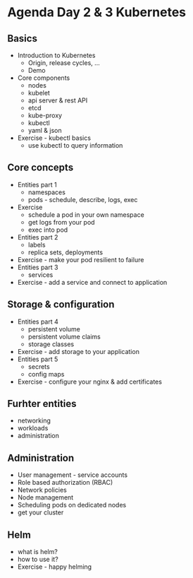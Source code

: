 # Agenda Day 2 & 3 Kubernetes

## Basics
* Introduction to Kubernetes
  * Origin, release cycles, ...
  * Demo
* Core components
  * nodes
  * kubelet
  * api server & rest API
  * etcd
  * kube-proxy
  * kubectl
  * yaml & json
* Exercise - kubectl basics
  * use kubectl to query information

## Core concepts
* Entities part 1
  * namespaces
  * pods - schedule, describe, logs, exec
* Exercise
  * schedule a pod in your own namespace
  * get logs from your pod
  * exec into pod
* Entities part 2
  * labels
  * replica sets, deployments
* Exercise - make your pod resilient to failure
* Entities part 3
  * services
* Exercise - add a service and connect to application

## Storage & configuration
* Entities part 4
  * persistent volume
  * persistent volume claims
  * storage classes
* Exercise - add storage to your application
* Entities part 5
  * secrets
  * config maps
* Exercise - configure your nginx & add certificates

## Furhter entities
* networking
* workloads
* administration

## Administration
* User management - service accounts
* Role based authorization (RBAC)
* Network policies
* Node management
* Scheduling pods on dedicated nodes
* get your cluster

## Helm
* what is helm?
* how to use it?
* Exercise - happy helming
